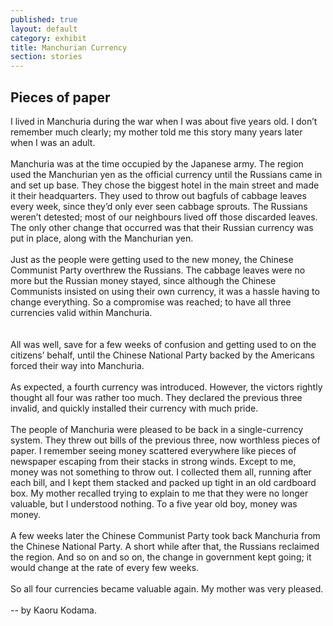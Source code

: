```yaml
---
published: true
layout: default
category: exhibit
title: Manchurian Currency
section: stories
---
```


## Pieces of paper

I lived in Manchuria during the war when I was about five years old. I don’t remember much clearly; my mother told me this story many years later when I was an adult. 
<br><br>
Manchuria was at the time occupied by the Japanese army. The region used the Manchurian yen as the official currency until the Russians came in and set up base. They chose the biggest hotel in the main street and made it their headquarters. They used to throw out bagfuls of cabbage leaves every week, since they’d only ever seen cabbage sprouts. The Russians weren’t detested; most of our neighbours lived off those discarded leaves. The only other change that occurred was that their Russian currency was put in place, along with the Manchurian yen.
<br><br>
Just as the people were getting used to the new money, the Chinese Communist Party overthrew the Russians. The cabbage leaves were no more but the Russian money stayed, since although the Chinese Communists insisted on using their own currency, it was a hassle having to change everything. So a compromise was reached; to have all three currencies valid within Manchuria.  
<br><br>
All was well, save for a few weeks of confusion and getting used to on the citizens’ behalf, until the Chinese National Party backed by the Americans forced their way into Manchuria.
<br><br>
As expected, a fourth currency was introduced. However, the victors rightly thought all four was rather too much. They declared the previous three invalid, and quickly installed their currency with much pride.
<br><br>
The people of Manchuria were pleased to be back in a single-currency system. They threw out bills of the previous three, now worthless pieces of paper. I remember seeing money scattered everywhere like pieces of newspaper escaping from their stacks in strong winds. Except to me, money was not something to throw out. I collected them all, running after each bill, and I kept them stacked and packed up tight in an old cardboard box. My mother recalled trying to explain to me that they were no longer valuable, but I understood nothing. To a five year old boy, money was money.
<br><br>
A few weeks later the Chinese Communist Party took back Manchuria from the Chinese National Party. A short while after that, the Russians reclaimed the region. And so on and so on, the change in government kept going; it would change at the rate of every few weeks. 
<br><br>
So all four currencies became valuable again. My mother was very pleased.
<br><br>
-- by Kaoru Kodama.
